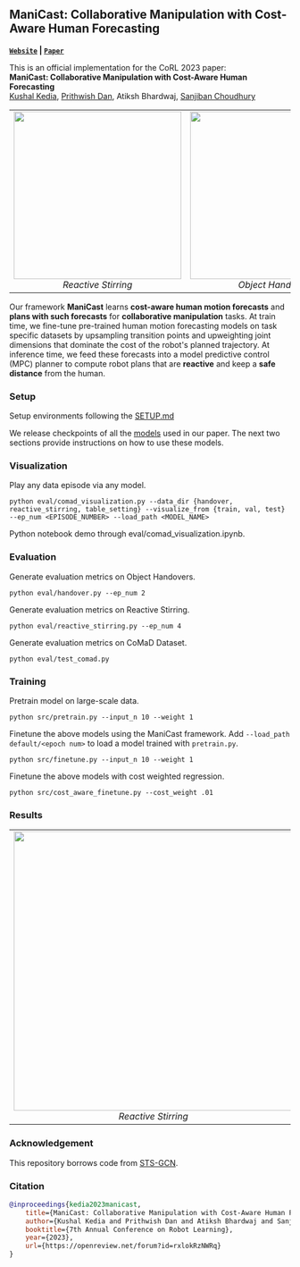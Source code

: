 <!-- ## ManiCast: Collaborative Manipulation with Cost-Aware Human Forecasting

<a href="https://portal-cornell.github.io/manicast/">Website</a>

<a href="https://kushal2000.github.io/">Kushal Kedia</a>,
<a href="https://portfolio-pdan101.vercel.app/">Prithwish Dan</a>,
Atiksh Bhardwaj,
<a href="https://www.sanjibanchoudhury.com/">Sanjiban Choudhury</a> -->


## ManiCast: Collaborative Manipulation with Cost-Aware Human Forecasting

**[`Website`](https://portal-cornell.github.io/manicast) | [`Paper`](https://arxiv.org/abs/2310.13258)**

This is an official implementation for the CoRL 2023 paper:\
**ManiCast: Collaborative Manipulation with Cost-Aware Human Forecasting**
<br>
<a href="https://kushal2000.github.io/">Kushal Kedia</a>,
<a href="https://portfolio-pdan101.vercel.app/">Prithwish Dan</a>,
Atiksh Bhardwaj,
<a href="https://www.sanjibanchoudhury.com/">Sanjiban Choudhury</a>

<table border="0">
 <tr align="center">
    <td><img width="300" height="300" src="docs/react_legend.gif" alt>
    <em>Reactive Stirring</em></td>
    <td><img width="300" height="300" src="docs/handover_legend.gif" alt>
    <em>Object Handover</em></td>
    <td><img width="300" height="300" src="docs/table_legend.gif" alt>
    <em>Collaborative Table Setting</em></td>
 </tr>
</table>

Our framework <b>ManiCast</b>
learns <b>cost-aware human motion forecasts</b> and <b>plans with such forecasts</b>
for <b>collaborative manipulation</b> tasks. At train time, we fine-tune pre-trained 
human motion forecasting models on task specific datasets by upsampling 
transition points and upweighting joint dimensions that dominate the cost 
of the robot's planned trajectory. At inference time, we feed these forecasts 
into a model predictive control (MPC) planner to compute robot plans that 
are <b>reactive</b> and keep a <b>safe distance</b> from the human.

### Setup

Setup environments following the [SETUP.md](docs/SETUP.md)

We release checkpoints of all the [models](model_checkpoints) used in our paper. The next two sections provide instructions on how to use these models.

### Visualization

Play any data episode via any model.
```
python eval/comad_visualization.py --data_dir {handover, reactive_stirring, table_setting} --visualize_from {train, val, test} --ep_num <EPISODE_NUMBER> --load_path <MODEL_NAME>
```
Python notebook demo through eval/comad_visualization.ipynb.

### Evaluation

Generate evaluation metrics on Object Handovers.
```
python eval/handover.py --ep_num 2
```

Generate evaluation metrics on Reactive Stirring.
```
python eval/reactive_stirring.py --ep_num 4
```

Generate evaluation metrics on CoMaD Dataset.
```
python eval/test_comad.py
```

### Training

Pretrain model on large-scale data.
```
python src/pretrain.py --input_n 10 --weight 1
```

Finetune the above models using the ManiCast framework.
Add `--load_path default/<epoch num>` to load a model trained with `pretrain.py`.
```
python src/finetune.py --input_n 10 --weight 1
```

Finetune the above models with cost weighted regression.
```
python src/cost_aware_finetune.py --cost_weight .01
```

### Results
<table border="0">
 <tr align="center">
    <td><img width="auto" height="500" src="docs/stirring_loweres.gif" alt>
    <em>Reactive Stirring</em></td>
    <td><img width="auto" height="500" src="docs/handovergif_lowerres.gif" alt>
    <em>Object Handover</em></td>
    <td><img width="auto" height="500" src="docs/tableset_lowerres.gif" alt>
    <em>Collaborative Table Setting</em></td>
 </tr>
</table>

<!-- ### Work in Progress -->

### Acknowledgement

This repository borrows code from [STS-GCN](https://github.com/FraLuca/STSGCN).

### Citation

```bibtex
@inproceedings{kedia2023manicast,
    title={ManiCast: Collaborative Manipulation with Cost-Aware Human Forecasting},
    author={Kushal Kedia and Prithwish Dan and Atiksh Bhardwaj and Sanjiban Choudhury},
    booktitle={7th Annual Conference on Robot Learning},
    year={2023},
    url={https://openreview.net/forum?id=rxlokRzNWRq}
}   
```
